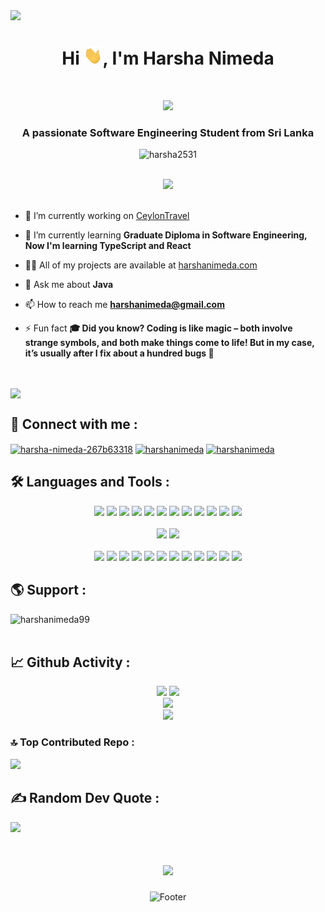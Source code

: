 <img src="https://github.com/sourabmaity/sourabmaity/blob/main/header_.png" >
<h1 align="center">Hi <img src="https://raw.githubusercontent.com/ABSphreak/ABSphreak/master/gifs/Hi.gif" width="30px">, I'm Harsha Nimeda</h1>
<br>
<p align="center">
 <img src="https://readme-typing-svg.herokuapp.com/?lines=Welcome+to+my+GitHub+Profile!&center=true&width=360&height=30" >
</p>
<h3 align="center">A passionate Software Engineering Student from Sri Lanka</h3>
<p align="center"> <img src="https://komarev.com/ghpvc/?username=harsha2531&label=Profile%20views&color=0e75b6&style=flat" alt="harsha2531" /> </p>
<br>
<div align="center">
<picture> <img src="https://i.giphy.com/media/v1.Y2lkPTc5MGI3NjExYnFiamY2bjB0bHhvYTk0ZjBmeWE4cTNqMXE2cGE0Mmlya3I2Y3ozaiZlcD12MV9pbnRlcm5hbF9naWZfYnlfaWQmY3Q9Zw/qgQUggAC3Pfv687qPC/giphy.gif" width = 600></picture>
</div>
<br>


- 🔭 I’m currently working on [CeylonTravel](https://github.com/harsha2531/CeylonTravel.git)

- 🌱 I’m currently learning **Graduate Diploma in Software Engineering, Now I'm learning TypeScript and React**

- 👨‍💻 All of my projects are available at [harshanimeda.com](harshanimeda.com)

- 💬 Ask me about **Java**

- 📫 How to reach me **harshanimeda@gmail.com**

- ⚡ Fun fact **🎓 Did you know? Coding is like magic – both involve strange symbols, and both make things come to life! But in my case, it’s usually after I fix about a hundred bugs 🐛**
<br>

<img
		align="center"
		src="https://github-profile-trophy.vercel.app/?username=harsha2531&theme=onedark"
	/>
 
## 📩 Connect with me :
<p align="left">
<a href="https://linkedin.com/in/harsha-nimeda-267b63318" target="blank"><img align="center" src="https://raw.githubusercontent.com/rahuldkjain/github-profile-readme-generator/master/src/images/icons/Social/linked-in-alt.svg" alt="harsha-nimeda-267b63318" height="30" width="40" /></a>
<a href="https://fb.com/harshanimeda" target="blank"><img align="center" src="https://raw.githubusercontent.com/rahuldkjain/github-profile-readme-generator/master/src/images/icons/Social/facebook.svg" alt="harshanimeda" height="30" width="40" /></a>
<a href="https://fb.com/harshanimeda" target="blank"><img align="center" src="https://raw.githubusercontent.com/rahuldkjain/github-profile-readme-generator/master/src/images/icons/Social/whatsapp.svg" alt="harshanimeda" height="30" width="40" /></a>
</p>

## 🛠 Languages and Tools :
<div align="center">
<code><img height="40" src="https://skillicons.dev/icons?i=js"></code>
<code><img height="40" src="https://skillicons.dev/icons?i=typescript"></code>
<code><img height="40" src="https://skillicons.dev/icons?i=react"></code>
<code><img height="40" src="https://skillicons.dev/icons?i=nodejs"></code>	
<code><img height="40" src="https://skillicons.dev/icons?i=java"></code>
<code><img height="40" src="https://skillicons.dev/icons?i=spring"></code>
<code><img height="40" src="https://skillicons.dev/icons?i=bootstrap"></code>	
<code><img height="40" src="https://skillicons.dev/icons?i=html"></code>  
<code><img height="40" src="https://skillicons.dev/icons?i=css"></code>
<code><img height="40" src="https://skillicons.dev/icons?i=tailwindcss"></code>	
<code><img height="40" src="https://skillicons.dev/icons?i=jquery"></code>  	
<code><img height="40" src="https://skillicons.dev/icons?i=git"></code>	
<br>  
<br>  
<code><img height="40" src="https://skillicons.dev/icons?i=hibernate"></code>
<code><img height="40" src="https://skillicons.dev/icons?i=mysql"></code>
<br>  
<br>  
<code><img height="40" src="https://skillicons.dev/icons?i=figma"></code>
<code><img height="40" src="https://skillicons.dev/icons?i=github"></code>
<code><img height="40" src="https://skillicons.dev/icons?i=idea"></code>
<code><img height="40" src="https://skillicons.dev/icons?i=webstorm"></code>	
<code><img height="40" src="https://skillicons.dev/icons?i=vscode"></code>
<code><img height="40" src="https://skillicons.dev/icons?i=linux"></code>
<code><img height="40" src="https://skillicons.dev/icons?i=mint"></code>
<code><img height="40" src="https://skillicons.dev/icons?i=windows"></code>		
<code><img height="40" src="https://skillicons.dev/icons?i=postman"></code>
<code><img height="40" src="https://skillicons.dev/icons?i=stackoverflow"></code>
<code><img height="40" src="https://skillicons.dev/icons?i=vercel"></code>		
<code><img height="40" src="https://skillicons.dev/icons?i=powershell"></code>
</div>

## 🌎 Support :
<p><a href="https://www.buymeacoffee.com/harshanimeda99"> <img align="left" src="https://cdn.buymeacoffee.com/buttons/v2/default-yellow.png" height="50" width="210" alt="harshanimeda99" /></a></p><br><br>

</p>

## 📈 Github Activity :
<div align="center">
<img  src="https://github-profile-summary-cards.vercel.app/api/cards/stats?username=harsha2531&theme=react" /> 
<img src="https://github-readme-stats.vercel.app/api/top-langs/?username=harsha2531&langs_count=20&count_private=true&layout=compact&theme=react&hide_border=true" />
<br>
<img src="http://github-profile-summary-cards.vercel.app/api/cards/profile-details?username=harsha2531&theme=react" />
<br>
<img src="http://github-profile-summary-cards.vercel.app/api/cards/productive-time?username=harsha2531&theme=react&utcOffset=8" />
<br> 
</div>

### 🔝 Top Contributed Repo :
![](https://github-contributor-stats.vercel.app/api?username=harsha2531&limit=5&theme=dark&combine_all_yearly_contributions=true)

## ✍️ Random Dev Quote :
![](https://quotes-github-readme.vercel.app/api?type=horizontal&theme=radical)

<h1 align="center">
    <img src="https://readme-typing-svg.herokuapp.com/?font=Righteous&size=35&center=true&vCenter=true&width=500&height=70&duration=4000&lines=Thank+you+for+coming😇;You+can+follow+me😉💖;Have+A+Wonderful+Day🤗✌;&color=2FA4FF" />
</h1>

<!-- Footer -->
<div align="center">
  
  ![Footer](https://capsule-render.vercel.app/api?type=waving&color=gradient&height=100&section=footer)
  
</div>
